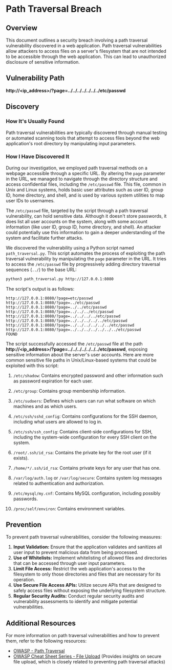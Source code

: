 # Path Traversal Breach

## Overview

This document outlines a security breach involving a path traversal vulnerability discovered in a web application. Path traversal vulnerabilities allow attackers to access files on a server's filesystem that are not intended to be accessible through the web application. This can lead to unauthorized disclosure of sensitive information.

## Vulnerability Path
**http://<ip_address>/?page=../../../../../../../etc/passwd**

## Discovery

### How It's Usually Found

Path traversal vulnerabilities are typically discovered through manual testing or automated scanning tools that attempt to access files beyond the web application's root directory by manipulating input parameters.

### How I Have Discovered It

During our investigation, we employed path traversal methods on a webpage accessible through a specific URL. By altering the `page` parameter in the URL, we managed to navigate through the directory structure and access confidential files, including the `/etc/passwd` file. This file, common in Unix and Linux systems, holds basic user attributes such as user ID, group ID, home directory, and shell, and is used by various system utilities to map user IDs to usernames.

The `/etc/passwd` file, targeted by the script through a path traversal vulnerability, can hold sensitive data. Although it doesn't store passwords, it does list all user accounts on the system, along with some account information (like user ID, group ID, home directory, and shell). An attacker could potentially use this information to gain a deeper understanding of the system and facilitate further attacks.

We discovered the vulnerability using a Python script named `path_traversal.py`. This script automates the process of exploiting the path traversal vulnerability by manipulating the `page` parameter in the URL. It tries to access the `/etc/passwd` file by progressively adding directory traversal sequences (`../`) to the base URL:

```bash
python3 path_traversal.py http://127.0.0.1:8080
```

The script's output is as follows:

```plaintext
http://127.0.0.1:8080/?page=etc/passwd
http://127.0.0.1:8080/?page=../etc/passwd
http://127.0.0.1:8080/?page=../../etc/passwd
http://127.0.0.1:8080/?page=../../../etc/passwd
http://127.0.0.1:8080/?page=../../../../etc/passwd
http://127.0.0.1:8080/?page=../../../../../etc/passwd
http://127.0.0.1:8080/?page=../../../../../../etc/passwd
http://127.0.0.1:8080/?page=../../../../../../../etc/passwd
FOUND
```

The script successfully accessed the `/etc/passwd` file at the path **http://<ip_address>/?page=../../../../../../../etc/passwd**, exposing sensitive information about the server's user accounts. Here are more common sensitive file paths in Unix/Linux-based systems that could be exploited with this script:

1. `/etc/shadow`: Contains encrypted password and other information such as password expiration for each user.

2. `/etc/group`: Contains group membership information.

3. `/etc/sudoers`: Defines which users can run what software on which machines and as which users.

4. `/etc/ssh/sshd_config`: Contains configurations for the SSH daemon, including what users are allowed to log in.

5. `/etc/ssh/ssh_config`: Contains client-side configurations for SSH, including the system-wide configuration for every SSH client on the system.

6. `/root/.ssh/id_rsa`: Contains the private key for the root user (if it exists).

7. `/home/*/.ssh/id_rsa`: Contains private keys for any user that has one.

8. `/var/log/auth.log` or `/var/log/secure`: Contains system log messages related to authentication and authorization.

9. `/etc/mysql/my.cnf`: Contains MySQL configuration, including possibly passwords.

10. `/proc/self/environ`: Contains environment variables.

## Prevention

To prevent path traversal vulnerabilities, consider the following measures:

1. **Input Validation:** Ensure that the application validates and sanitizes all user input to prevent malicious data from being processed.
2. **Use of Whitelists:** Implement whitelisting of allowed files and directories that can be accessed through user input parameters.
3. **Limit File Access:** Restrict the web application's access to the filesystem to only those directories and files that are necessary for its operation.
4. **Use Secure File Access APIs:** Utilize secure APIs that are designed to safely access files without exposing the underlying filesystem structure.
5. **Regular Security Audits:** Conduct regular security audits and vulnerability assessments to identify and mitigate potential vulnerabilities.

## Additional Resources

For more information on path traversal vulnerabilities and how to prevent them, refer to the following resources:

- [OWASP - Path Traversal](https://owasp.org/www-community/attacks/Path_Traversal)
- [OWASP Cheat Sheet Series - File Upload](https://cheatsheetseries.owasp.org/cheatsheets/File_Upload_Cheat_Sheet.html) (Provides insights on secure file upload, which is closely related to preventing path traversal attacks)
